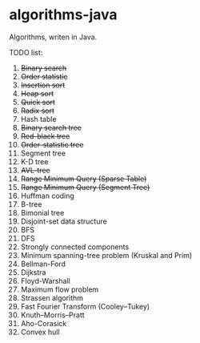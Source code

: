 algorithms-java
===============

Algorithms, writen in Java.

TODO list:

1. ~~Binary search~~
2. ~~Order statistic~~
3. ~~Insertion sort~~
4. ~~Heap sort~~
5. ~~Quick sort~~
6. ~~Radix sort~~
7. Hash table
8. ~~Binary search tree~~
9. ~~Red-black tree~~
10. ~~Order-statistic tree~~
11. Segment tree
12. K-D tree
13. ~~AVL-tree~~
14. ~~Range Minimum Query (Sparse Table)~~
15. ~~Range Minimum Query (Segment Tree)~~
16. Huffman coding
17. B-tree
18. Bimonial tree
19. Disjoint-set data structure
20. BFS
21. DFS
22. Strongly connected components
23. Minimum spanning-tree problem (Kruskal and Prim)
24. Bellman-Ford
25. Dijkstra
26. Floyd-Warshall
27. Maximum flow problem
28. Strassen algorithm
29. Fast Fourier Transform (Cooley–Tukey)
30. Knuth–Morris–Pratt
31. Aho-Corasick
32. Convex hull
